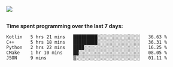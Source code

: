 [![](https://img.shields.io/badge/discord-jonatsp%234844-7289DA?logo=discord)](https://discord.com/users/239510668687048717)

##
**Time spent programming over the last 7 days:**
<!--START_SECTION:waka-->
```text
Kotlin   5 hrs 21 mins   █████████░░░░░░░░░░░░░░░░   36.63 % 
C++      5 hrs 18 mins   █████████░░░░░░░░░░░░░░░░   36.31 % 
Python   2 hrs 22 mins   ████░░░░░░░░░░░░░░░░░░░░░   16.25 % 
CMake    1 hr 10 mins    ██░░░░░░░░░░░░░░░░░░░░░░░   08.05 % 
JSON     9 mins          ▒░░░░░░░░░░░░░░░░░░░░░░░░   01.11 % 
```
<!--END_SECTION:waka-->
##
